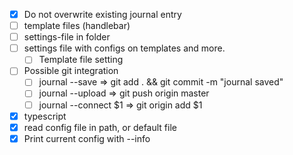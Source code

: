- [X] Do not overwrite existing journal entry
- [ ] template files (handlebar)
- [ ] settings-file in folder
- [ ] settings file with configs on templates and more.
  - [ ] Template file setting
- [ ] Possible git integration
  - [ ] journal --save => git add . && git commit -m "journal saved"
  - [ ] journal --upload => git push origin master
  - [ ] journal --connect $1 => git origin add $1
- [X] typescript
- [X] read config file in path, or default file
- [X] Print current config with --info
